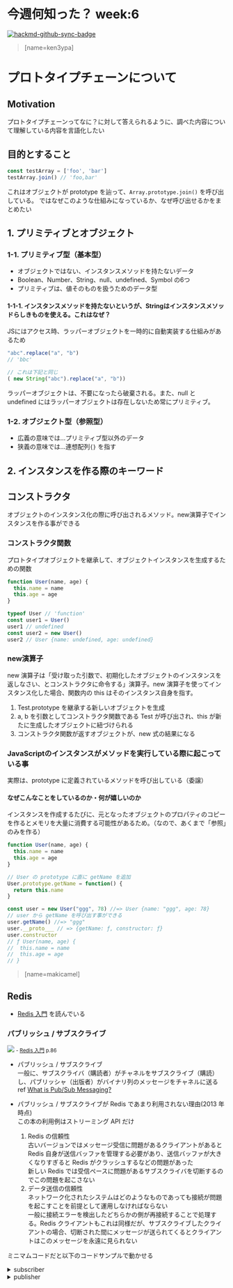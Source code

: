 # 今週何知った？ week:6

[![hackmd-github-sync-badge](https://hackmd.io/CFlTER5rRHy37AW44sisZw/badge)](https://hackmd.io/CFlTER5rRHy37AW44sisZw)

> [name=ken3ypa]

# プロトタイプチェーンについて

## Motivation
プロトタイプチェーンってなに？に対して答えられるように、調べた内容について理解している内容を言語化したい

## 目的とすること

```js
const testArray = ['foo', 'bar']
testArray.join() // 'foo,bar'
```
これはオブジェクトが prototype を辿って、`Array.prototype.join()` を呼び出している。
ではなぜこのような仕組みになっているか、なぜ呼び出せるかをまとめたい

## 1. プリミティブとオブジェクト

### 1-1. プリミティブ型（基本型）
- オブジェクトではない、インスタンスメソッドを持たないデータ
- Boolean、Number、String、null、undefined、Symbol の6つ
- プリミティブは、値そのものを扱うためのデータ型

#### 1-1-1. インスタンスメソッドを持たないというが、Stringはインスタンスメソッドらしきものを使える。これはなぜ？
JSにはアクセス時、ラッパーオブジェクトを一時的に自動実装する仕組みがあるため
```js
"abc".replace("a", "b")
// 'bbc'

// これは下記と同じ
( new String("abc").replace("a", "b"))
```
ラッパーオブジェクトは、不要になったら破棄される。また、null と undefined にはラッパーオブジェクトは存在しないため常にプリミティブ。

### 1-2. オブジェクト型（参照型）
- 広義の意味では…プリミティブ型以外のデータ
- 狭義の意味では…連想配列`{}` を指す

## 2. インスタンスを作る際のキーワード

## コンストラクタ
オブジェクトのインスタンス化の際に呼び出されるメソッド。new演算子でインスタンスを作る事ができる

### コンストラクタ関数
プロトタイプオブジェクトを継承して、オブジェクトインスタンスを生成するための関数

```js
function User(name, age) {
  this.name = name
  this.age = age
}

typeof User // 'function'
const user1 = User()
user1 // undefined
const user2 = new User()
user2 // User {name: undefined, age: undefined}
```

### new演算子
new 演算子は「受け取った引数で、初期化したオブジェクトのインスタンスを返しなさい、とコンストラクタに命令する」演算子。new 演算子を使ってインスタンス化した場合、関数内の this はそのインスタンス自身を指す。

1. Test.prototype を継承する新しいオブジェクトを生成
1. a, b を引数としてコンストラクタ関数である Test が呼び出され、this が新たに生成したオブジェクトに紐づけられる
1. コンストラクタ関数が返すオブジェクトが、new 式の結果になる

### JavaScriptのインスタンスがメソッドを実行している際に起こっている事

実際は、prototype に定義されているメソッドを呼び出している（委譲）

#### なぜこんなことをしているのか・何が嬉しいのか

インスタンスを作成するたびに、元となったオブジェクトのプロパティのコピーを作るとメモリを大量に消費する可能性があるため。（なので、あくまで「参照」のみを作る）

```js
function User(name, age) {
  this.name = name
  this.age = age
}

// User の prototype に直に getName を追加 
User.prototype.getName = function() {
  return this.name
}

const user = new User("ggg", 78) //=> User {name: "ggg", age: 78}
// user から getName を呼び出す事ができる
user.getName() //=> "ggg"
user.__proto___ // => {getName: ƒ, constructor: ƒ}
user.constructor
// ƒ User(name, age) {
//  this.name = name
//  this.age = age
// }
```


> [name=makicamel]

## Redis

- [Redis 入門](https://www.amazon.co.jp/dp/4048917358) を読んでいる

### パブリッシュ / サブスクライブ
![](https://i.imgur.com/Tx2bB9p.jpg)
<small>- [Redis 入門](https://www.amazon.co.jp/dp/4048917358) p.86</small>

- パブリッシュ / サブスクライブ  
一般に、サブスクライバ（購読者）がチャネルをサブスクライブ（購読）し、パブリッシャ（出版者）がバイナリ列のメッセージをチャネルに送る  
ref [What is Pub/Sub Messaging?](https://aws.amazon.com/jp/pub-sub-messaging/)

- パブリッシュ / サブスクライブが Redis であまり利用されない理由(2013 年時点)  
この本の利用例はストリーミング API だけ
  1. Redis の信頼性  
  古いバージョンではメッセージ受信に問題があるクライアントがあると Redis 自身が送信バッファを管理する必要があり、送信バッファが大きくなりすぎると Redis がクラッシュするなどの問題があった  
  新しい Redis では受信ペースに問題があるサブスクライバを切断するのでこの問題を起こさない  
  2. データ送信の信頼性  
  ネットワーク化されたシステムはどのようなものであっても接続が問題を起こすことを前提として運用しなければならない  
  一般に接続エラーを検出したどちらかの側が再接続することで処理する。Redis クライアントもこれは同様だが、サブスクライブしたクライアントの場合、切断された間にメッセージが送られてくるとクライアントはこのメッセージを永遠に見られない


ミニマムコードだと以下のコードサンプルで動かせる
<details><summary>subscriber</summary>

```ruby
require 'redis'

class PubSubSample
  attr_reader :redis

  def initialize
    @redis = Redis.new
  end

  def subscribe
    redis.subscribe(:one, :two) do |on|
      on.subscribe do |channel, subscriptions|
        p "Subscribed to ##{channel} (#{subscriptions} subscriptions)"
      end

      on.message do |channel, message|
        p "#{channel}: #{message}"
        redis.unsubscribe if message == 'exit'
      end

      on.unsubscribe do |channel, subscriptions|
        p "Unsubscribed from ##{channel} (#{subscriptions} subscriptions)"
      end
    end
  end
end

sample = PubSubSample.new
sample.subscribe
```

ref https://github.com/redis/redis-rb/blob/v4.5.1/examples/pubsub.rb
</details>

<details><summary>publisher</summary>

```ruby
require 'redis'
redis = Redis.new
redis.publish(:one, :hello)
redis.publish(:two, :world)
redis.publish(:one, 'exit')
```
    
</details>